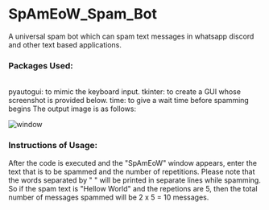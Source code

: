 # SpAmEoW_Spam_Bot
A universal spam bot which can spam text messages in whatsapp discord and other text based applications. 
<br>
<h3>Packages Used:</h3>
<br>
pyautogui: to mimic the keyboard input.
tkinter: to create a GUI whose screenshot is provided below.
time: to give a wait time before spamming begins
The output image is as follows:

![window](https://user-images.githubusercontent.com/61089784/126044639-b64587cd-fc64-4c1b-bc50-fd3afaa50461.png)

<h3>Instructions of Usage:</h3>
After the code is executed and the "SpAmEoW" window appears, enter the text that is to be spammed and the number of repetitions.
Please note that the words separated by " " will be printed in separate lines while spamming. So if the spam text is "Hellow World"
and the repetions are 5, then the total number of messages spammed will be 2 x 5 = 10 messages.


